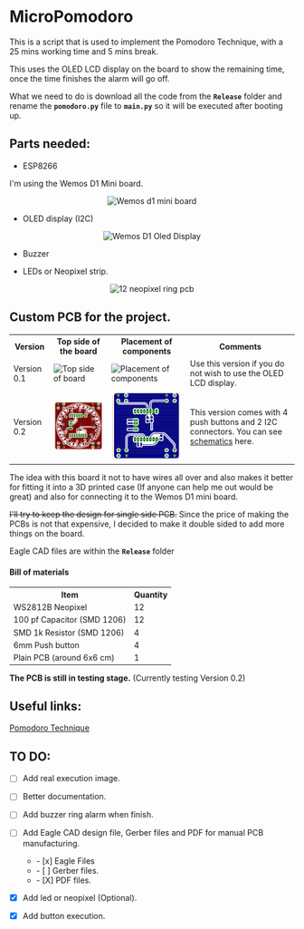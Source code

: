 # MicroPomodoro
This is a script that is used to implement the Pomodoro Technique, with a 25 mins working time and 5 mins break.

This uses the OLED LCD display on the board to show the remaining time, once the time finishes the alarm will go off.

What we need to do is download all the code from the **`Release`** folder and rename the **`pomodoro.py`** file to **`main.py`** so it will be executed after booting up.


## Parts needed:

  * ESP8266

  I'm using the Wemos D1 Mini board.

  <p align="center">
  <img src="./Doc/images/wemos_d1_mini.png" alt="Wemos d1 mini board"  width="200"/>
  </p>

  * OLED display (I2C)

  <p align="center">
  <img src="./Doc/images/wemos_mini_oled.png" alt="Wemos D1 Oled Display"  width="200"/>
  </p>

  * Buzzer

  * LEDs or Neopixel strip.

  <p align="center">
  <img src="./Doc/images/12_neopixel_ring.png" alt="12 neopixel ring pcb"  width="200"/>
  </p>

## Custom PCB for the project.
<p align="center">
<table align="center">
  <tr>
    <th>Version</th>
    <th>Top side of the board</th>
    <th>Placement of components</th>
    <th colspan="2">Comments</th>
  </tr>
  <tr>
    <td>Version 0.1</td>
    <td><img src="./Doc/images/PCB_top.png" alt="Top side of board"  width="300"/></td>
    <td><img src="./Doc/images/PCB_placement_top.png" alt="Placement of components"  width="300"/></td>
    <td colspan="2">Use this version if you do not wish to use the OLED LCD display.</td>
  </tr>
  <tr>
    <td>Version 0.2</td>
    <td><img src="./Doc/images/top_v02.png" alt="Top side of board"  width="300"/></td>
    <td><img src="./Doc/images/bottom_v02.png" alt="Placement of components"  width="300"/></td>
    <td colspan="2">This version comes with 4 push buttons and 2 I2C connectors. You can see  <a href="./Doc/pdf/Schematics_v02.pdf">schematics</a> here.</td>
  </tr>
</table>
</p>

The idea with this board it not to have wires all over and also makes it better for fitting it into a 3D printed case (If anyone can help me out would be great) and also for connecting it to the Wemos D1 mini board.

 ~~I'll try to keep the design for single side PCB.~~ Since the price of making the PCBs is not that expensive, I decided to make it double sided to add more things on the board.

Eagle CAD files are within the **`Release`** folder

#### Bill of materials
<table align="center">
  <tr>
    <th>Item</th>
    <th>Quantity</th>
  </tr>
  <tr>
    <td>WS2812B Neopixel</td>
    <td>12</td>
  </tr>
  <tr>
    <td>100 pf Capacitor (SMD 1206)</td>
    <td>12</td>
  </tr>
  <tr>
    <td>SMD 1k Resistor (SMD 1206)</td>
    <td>4</td>
  </tr>
  <tr>
    <td>6mm Push button</td>
    <td>4</td>
  </tr>
  <tr>
    <td>Plain PCB (around 6x6 cm)</td>
    <td>1</td>
  </tr>
</table>


**The PCB is still in testing stage.** (Currently testing Version 0.2)


## Useful links:

[Pomodoro Technique](https://en.wikipedia.org/wiki/Pomodoro_Technique)

## TO DO:

- [ ] Add real execution image.

- [ ] Better documentation.

- [ ] Add buzzer ring alarm when finish.

- [ ] Add Eagle CAD design file, Gerber files and PDF for manual PCB manufacturing.
  <ul><li> - [x] Eagle Files</li>
  <li> - [ ] Gerber files.</li>
  <li> - [X] PDF files.</li></ul>

- [x] Add led or neopixel (Optional).

- [x] Add button execution.
